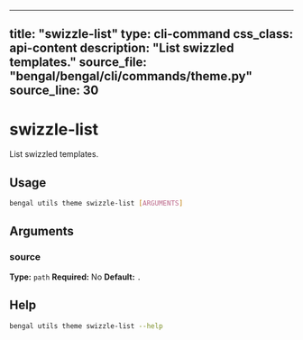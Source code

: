 
---
title: "swizzle-list"
type: cli-command
css_class: api-content
description: "List swizzled templates."
source_file: "bengal/bengal/cli/commands/theme.py"
source_line: 30
---

# swizzle-list

List swizzled templates.


## Usage

```bash
bengal utils theme swizzle-list [ARGUMENTS]
```

## Arguments

### source

**Type:** `path`
**Required:** No
**Default:** `.`





## Help

```bash
bengal utils theme swizzle-list --help
```
